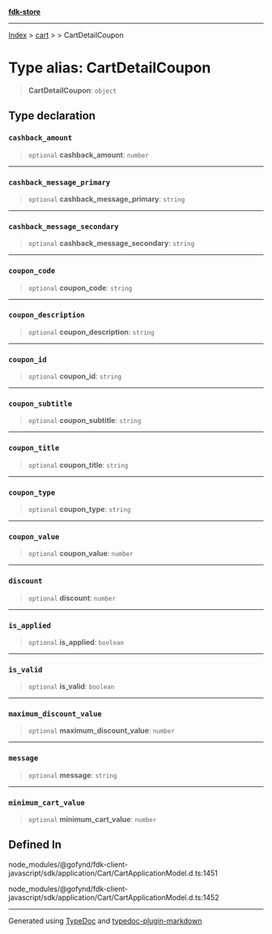[**fdk-store**](../../../README.md)
***

[Index](../../../API.md) > [cart](../../README.md) > [<internal>](../README.md) > CartDetailCoupon

# Type alias: CartDetailCoupon

> **CartDetailCoupon**: `object`

## Type declaration

### `cashback_amount`

> `optional` **cashback\_amount**: `number`

***

### `cashback_message_primary`

> `optional` **cashback\_message\_primary**: `string`

***

### `cashback_message_secondary`

> `optional` **cashback\_message\_secondary**: `string`

***

### `coupon_code`

> `optional` **coupon\_code**: `string`

***

### `coupon_description`

> `optional` **coupon\_description**: `string`

***

### `coupon_id`

> `optional` **coupon\_id**: `string`

***

### `coupon_subtitle`

> `optional` **coupon\_subtitle**: `string`

***

### `coupon_title`

> `optional` **coupon\_title**: `string`

***

### `coupon_type`

> `optional` **coupon\_type**: `string`

***

### `coupon_value`

> `optional` **coupon\_value**: `number`

***

### `discount`

> `optional` **discount**: `number`

***

### `is_applied`

> `optional` **is\_applied**: `boolean`

***

### `is_valid`

> `optional` **is\_valid**: `boolean`

***

### `maximum_discount_value`

> `optional` **maximum\_discount\_value**: `number`

***

### `message`

> `optional` **message**: `string`

***

### `minimum_cart_value`

> `optional` **minimum\_cart\_value**: `number`

## Defined In

node\_modules/@gofynd/fdk-client-javascript/sdk/application/Cart/CartApplicationModel.d.ts:1451

node\_modules/@gofynd/fdk-client-javascript/sdk/application/Cart/CartApplicationModel.d.ts:1452

***
Generated using [TypeDoc](https://typedoc.org/) and [typedoc-plugin-markdown](https://www.npmjs.com/package/typedoc-plugin-markdown)
